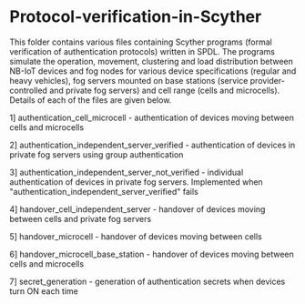 # Protocol-verification-in-Scyther
This folder contains various files containing Scyther programs (formal verification of authentication protocols) written in SPDL. The programs simulate the operation, movement, clustering and load distribution between NB-IoT devices and fog nodes for various device specifications (regular and heavy vehicles), fog servers mounted on base stations (service provider-controlled and private fog servers) and cell range (cells and microcells). Details of each of the files are given below.

1] authentication_cell_microcell - authentication of devices moving between cells and microcells

2] authentication_independent_server_verified - authentication of devices in private fog servers using group authentication

3] authentication_independent_server_not_verified - individual authentication of devices in private fog servers. Implemented when "authentication_independent_server_verified" fails

4] handover_cell_independent_server - handover of devices moving between cells and private fog servers

5] handover_microcell - handover of devices moving between cells

6] handover_microcell_base_station - handover of devices moving between cells and microcells

7] secret_generation - generation of authentication secrets when devices turn ON each time
